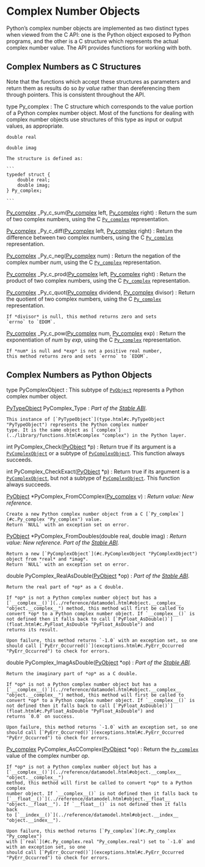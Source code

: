 Complex Number Objects
======================

Python’s complex number objects are implemented as two distinct types when
viewed from the C API: one is the Python object exposed to Python programs, and
the other is a C structure which represents the actual complex number value.
The API provides functions for working with both.

Complex Numbers as C Structures
-------------------------------

Note that the functions which accept these structures as parameters and return
them as results do so *by value* rather than dereferencing them through
pointers. This is consistent throughout the API.

type Py\_complex
:   The C structure which corresponds to the value portion of a Python complex
    number object. Most of the functions for dealing with complex number objects
    use structures of this type as input or output values, as appropriate.

    double real

    double imag

    The structure is defined as:

    ```
    typedef struct {
        double real;
        double imag;
    } Py_complex;

    ```

[Py\_complex](#c.Py_complex "Py_complex") \_Py\_c\_sum([Py\_complex](#c.Py_complex "Py_complex") left, [Py\_complex](#c.Py_complex "Py_complex") right)
:   Return the sum of two complex numbers, using the C [`Py_complex`](#c.Py_complex "Py_complex")
    representation.

[Py\_complex](#c.Py_complex "Py_complex") \_Py\_c\_diff([Py\_complex](#c.Py_complex "Py_complex") left, [Py\_complex](#c.Py_complex "Py_complex") right)
:   Return the difference between two complex numbers, using the C
    [`Py_complex`](#c.Py_complex "Py_complex") representation.

[Py\_complex](#c.Py_complex "Py_complex") \_Py\_c\_neg([Py\_complex](#c.Py_complex "Py_complex") num)
:   Return the negation of the complex number *num*, using the C
    [`Py_complex`](#c.Py_complex "Py_complex") representation.

[Py\_complex](#c.Py_complex "Py_complex") \_Py\_c\_prod([Py\_complex](#c.Py_complex "Py_complex") left, [Py\_complex](#c.Py_complex "Py_complex") right)
:   Return the product of two complex numbers, using the C [`Py_complex`](#c.Py_complex "Py_complex")
    representation.

[Py\_complex](#c.Py_complex "Py_complex") \_Py\_c\_quot([Py\_complex](#c.Py_complex "Py_complex") dividend, [Py\_complex](#c.Py_complex "Py_complex") divisor)
:   Return the quotient of two complex numbers, using the C [`Py_complex`](#c.Py_complex "Py_complex")
    representation.

    If *divisor* is null, this method returns zero and sets
    `errno` to `EDOM`.

[Py\_complex](#c.Py_complex "Py_complex") \_Py\_c\_pow([Py\_complex](#c.Py_complex "Py_complex") num, [Py\_complex](#c.Py_complex "Py_complex") exp)
:   Return the exponentiation of *num* by *exp*, using the C [`Py_complex`](#c.Py_complex "Py_complex")
    representation.

    If *num* is null and *exp* is not a positive real number,
    this method returns zero and sets `errno` to `EDOM`.

Complex Numbers as Python Objects
---------------------------------

type PyComplexObject
:   This subtype of [`PyObject`](structures.html#c.PyObject "PyObject") represents a Python complex number object.

[PyTypeObject](type.html#c.PyTypeObject "PyTypeObject") PyComplex\_Type
:   *Part of the [Stable ABI](stable.html#stable).*

    This instance of [`PyTypeObject`](type.html#c.PyTypeObject "PyTypeObject") represents the Python complex number
    type. It is the same object as [`complex`](../library/functions.html#complex "complex") in the Python layer.

int PyComplex\_Check([PyObject](structures.html#c.PyObject "PyObject") \*p)
:   Return true if its argument is a [`PyComplexObject`](#c.PyComplexObject "PyComplexObject") or a subtype of
    [`PyComplexObject`](#c.PyComplexObject "PyComplexObject"). This function always succeeds.

int PyComplex\_CheckExact([PyObject](structures.html#c.PyObject "PyObject") \*p)
:   Return true if its argument is a [`PyComplexObject`](#c.PyComplexObject "PyComplexObject"), but not a subtype of
    [`PyComplexObject`](#c.PyComplexObject "PyComplexObject"). This function always succeeds.

[PyObject](structures.html#c.PyObject "PyObject") \*PyComplex\_FromCComplex([Py\_complex](#c.Py_complex "Py_complex") v)
:   *Return value: New reference.*

    Create a new Python complex number object from a C [`Py_complex`](#c.Py_complex "Py_complex") value.
    Return `NULL` with an exception set on error.

[PyObject](structures.html#c.PyObject "PyObject") \*PyComplex\_FromDoubles(double real, double imag)
:   *Return value: New reference.* *Part of the [Stable ABI](stable.html#stable).*

    Return a new [`PyComplexObject`](#c.PyComplexObject "PyComplexObject") object from *real* and *imag*.
    Return `NULL` with an exception set on error.

double PyComplex\_RealAsDouble([PyObject](structures.html#c.PyObject "PyObject") \*op)
:   *Part of the [Stable ABI](stable.html#stable).*

    Return the real part of *op* as a C double.

    If *op* is not a Python complex number object but has a
    [`__complex__()`](../reference/datamodel.html#object.__complex__ "object.__complex__") method, this method will first be called to
    convert *op* to a Python complex number object. If `__complex__()` is
    not defined then it falls back to call [`PyFloat_AsDouble()`](float.html#c.PyFloat_AsDouble "PyFloat_AsDouble") and
    returns its result.

    Upon failure, this method returns `-1.0` with an exception set, so one
    should call [`PyErr_Occurred()`](exceptions.html#c.PyErr_Occurred "PyErr_Occurred") to check for errors.

double PyComplex\_ImagAsDouble([PyObject](structures.html#c.PyObject "PyObject") \*op)
:   *Part of the [Stable ABI](stable.html#stable).*

    Return the imaginary part of *op* as a C double.

    If *op* is not a Python complex number object but has a
    [`__complex__()`](../reference/datamodel.html#object.__complex__ "object.__complex__") method, this method will first be called to
    convert *op* to a Python complex number object. If `__complex__()` is
    not defined then it falls back to call [`PyFloat_AsDouble()`](float.html#c.PyFloat_AsDouble "PyFloat_AsDouble") and
    returns `0.0` on success.

    Upon failure, this method returns `-1.0` with an exception set, so one
    should call [`PyErr_Occurred()`](exceptions.html#c.PyErr_Occurred "PyErr_Occurred") to check for errors.

[Py\_complex](#c.Py_complex "Py_complex") PyComplex\_AsCComplex([PyObject](structures.html#c.PyObject "PyObject") \*op)
:   Return the [`Py_complex`](#c.Py_complex "Py_complex") value of the complex number *op*.

    If *op* is not a Python complex number object but has a [`__complex__()`](../reference/datamodel.html#object.__complex__ "object.__complex__")
    method, this method will first be called to convert *op* to a Python complex
    number object. If `__complex__()` is not defined then it falls back to
    [`__float__()`](../reference/datamodel.html#object.__float__ "object.__float__"). If `__float__()` is not defined then it falls back
    to [`__index__()`](../reference/datamodel.html#object.__index__ "object.__index__").

    Upon failure, this method returns [`Py_complex`](#c.Py_complex "Py_complex")
    with [`real`](#c.Py_complex.real "Py_complex.real") set to `-1.0` and with an exception set, so one
    should call [`PyErr_Occurred()`](exceptions.html#c.PyErr_Occurred "PyErr_Occurred") to check for errors.